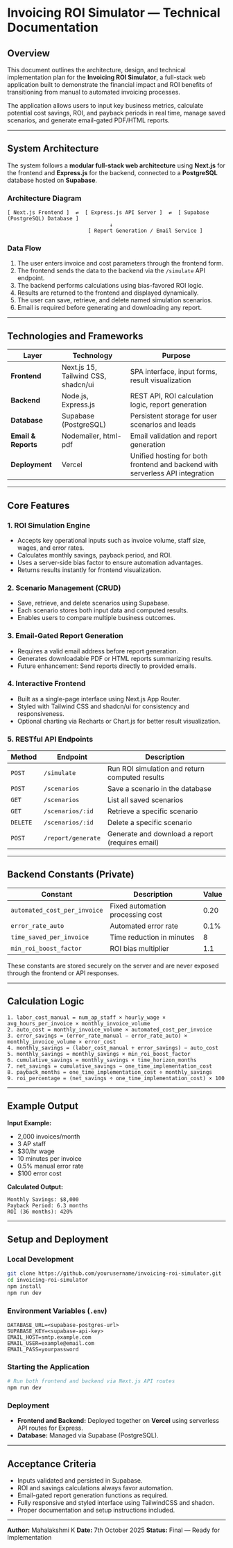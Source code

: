 # Invoicing ROI Simulator — Technical Documentation

## Overview

This document outlines the architecture, design, and technical implementation plan for the **Invoicing ROI Simulator**, a full-stack web application built to demonstrate the financial impact and ROI benefits of transitioning from manual to automated invoicing processes.

The application allows users to input key business metrics, calculate potential cost savings, ROI, and payback periods in real time, manage saved scenarios, and generate email-gated PDF/HTML reports.

---

## System Architecture

The system follows a **modular full-stack web architecture** using **Next.js** for the frontend and **Express.js** for the backend, connected to a **PostgreSQL** database hosted on **Supabase**.

### Architecture Diagram

```
[ Next.js Frontend ]  ⇄  [ Express.js API Server ]  ⇄  [ Supabase (PostgreSQL) Database ]
                                 ↓
                          [ Report Generation / Email Service ]
```

### Data Flow

1. The user enters invoice and cost parameters through the frontend form.
2. The frontend sends the data to the backend via the `/simulate` API endpoint.
3. The backend performs calculations using bias-favored ROI logic.
4. Results are returned to the frontend and displayed dynamically.
5. The user can save, retrieve, and delete named simulation scenarios.
6. Email is required before generating and downloading any report.

---

## Technologies and Frameworks

| Layer               | Technology                          | Purpose                                                                       |
| ------------------- | ----------------------------------- | ----------------------------------------------------------------------------- |
| **Frontend**        | Next.js 15, Tailwind CSS, shadcn/ui | SPA interface, input forms, result visualization                              |
| **Backend**         | Node.js, Express.js                 | REST API, ROI calculation logic, report generation                            |
| **Database**        | Supabase (PostgreSQL)               | Persistent storage for user scenarios and leads                               |
| **Email & Reports** | Nodemailer, html-pdf                | Email validation and report generation                                        |
| **Deployment**      | Vercel                              | Unified hosting for both frontend and backend with serverless API integration |

---

## Core Features

### 1. ROI Simulation Engine

* Accepts key operational inputs such as invoice volume, staff size, wages, and error rates.
* Calculates monthly savings, payback period, and ROI.
* Uses a server-side bias factor to ensure automation advantages.
* Returns results instantly for frontend visualization.

### 2. Scenario Management (CRUD)

* Save, retrieve, and delete scenarios using Supabase.
* Each scenario stores both input data and computed results.
* Enables users to compare multiple business outcomes.

### 3. Email-Gated Report Generation

* Requires a valid email address before report generation.
* Generates downloadable PDF or HTML reports summarizing results.
* Future enhancement: Send reports directly to provided emails.

### 4. Interactive Frontend

* Built as a single-page interface using Next.js App Router.
* Styled with Tailwind CSS and shadcn/ui for consistency and responsiveness.
* Optional charting via Recharts or Chart.js for better result visualization.

### 5. RESTful API Endpoints

| Method   | Endpoint           | Description                                     |
| -------- | ------------------ | ----------------------------------------------- |
| `POST`   | `/simulate`        | Run ROI simulation and return computed results  |
| `POST`   | `/scenarios`       | Save a scenario in the database                 |
| `GET`    | `/scenarios`       | List all saved scenarios                        |
| `GET`    | `/scenarios/:id`   | Retrieve a specific scenario                    |
| `DELETE` | `/scenarios/:id`   | Delete a specific scenario                      |
| `POST`   | `/report/generate` | Generate and download a report (requires email) |

---

## Backend Constants (Private)

| Constant                     | Description                      | Value |
| ---------------------------- | -------------------------------- | ----- |
| `automated_cost_per_invoice` | Fixed automation processing cost | 0.20  |
| `error_rate_auto`            | Automated error rate             | 0.1%  |
| `time_saved_per_invoice`     | Time reduction in minutes        | 8     |
| `min_roi_boost_factor`       | ROI bias multiplier              | 1.1   |

These constants are stored securely on the server and are never exposed through the frontend or API responses.

---

## Calculation Logic

```
1. labor_cost_manual = num_ap_staff × hourly_wage × avg_hours_per_invoice × monthly_invoice_volume
2. auto_cost = monthly_invoice_volume × automated_cost_per_invoice
3. error_savings = (error_rate_manual − error_rate_auto) × monthly_invoice_volume × error_cost
4. monthly_savings = (labor_cost_manual + error_savings) − auto_cost
5. monthly_savings = monthly_savings × min_roi_boost_factor
6. cumulative_savings = monthly_savings × time_horizon_months
7. net_savings = cumulative_savings − one_time_implementation_cost
8. payback_months = one_time_implementation_cost ÷ monthly_savings
9. roi_percentage = (net_savings ÷ one_time_implementation_cost) × 100
```

---

## Example Output

**Input Example:**

* 2,000 invoices/month
* 3 AP staff
* $30/hr wage
* 10 minutes per invoice
* 0.5% manual error rate
* $100 error cost

**Calculated Output:**

```
Monthly Savings: $8,000
Payback Period: 6.3 months
ROI (36 months): 420%
```

---

## Setup and Deployment

### Local Development

```bash
git clone https://github.com/yourusername/invoicing-roi-simulator.git
cd invoicing-roi-simulator
npm install
npm run dev
```

### Environment Variables (`.env`)

```
DATABASE_URL=<supabase-postgres-url>
SUPABASE_KEY=<supabase-api-key>
EMAIL_HOST=smtp.example.com
EMAIL_USER=example@email.com
EMAIL_PASS=yourpassword
```

### Starting the Application

```bash
# Run both frontend and backend via Next.js API routes
npm run dev
```

### Deployment

* **Frontend and Backend:** Deployed together on **Vercel** using serverless API routes for Express.
* **Database:** Managed via Supabase (PostgreSQL).

---

## Acceptance Criteria

* Inputs validated and persisted in Supabase.
* ROI and savings calculations always favor automation.
* Email-gated report generation functions as required.
* Fully responsive and styled interface using TailwindCSS and shadcn.
* Proper documentation and setup instructions included.

---

**Author:** Mahalakshmi K
**Date:** 7th October 2025
**Status:** Final — Ready for Implementation
